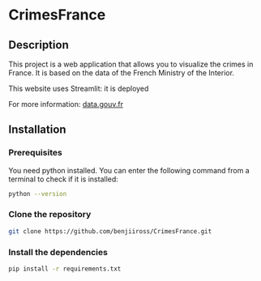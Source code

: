 # CrimesFrance

## Description

This project is a web application that allows you to visualize the crimes in France. It is based on the data of the French Ministry of the Interior.

This website uses Streamlit: it is deployed

For more information: [data.gouv.fr](https://www.data.gouv.fr/fr/datasets/bases-statistiques-communale-et-departementale-de-la-delinquance-enregistree-par-la-police-et-la-gendarmerie-nationales/)

## Installation

### Prerequisites

You need python installed. You can enter the following command from a terminal to check if it is installed:

```bash
python --version
```

### Clone the repository

```bash
git clone https://github.com/benjiiross/CrimesFrance.git
```

### Install the dependencies

```bash
pip install -r requirements.txt
```
